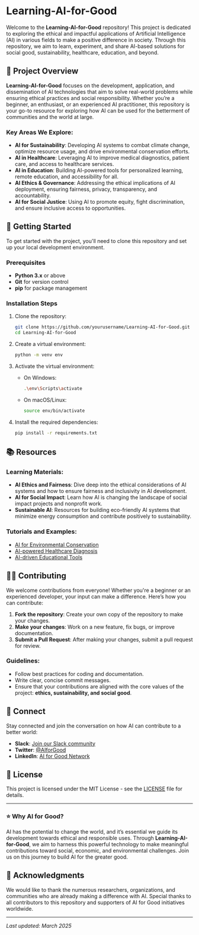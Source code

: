 # Learning-AI-for-Good

Welcome to the **Learning-AI-for-Good** repository! This project is dedicated to exploring the ethical and impactful applications of Artificial Intelligence (AI) in various fields to make a positive difference in society. Through this repository, we aim to learn, experiment, and share AI-based solutions for social good, sustainability, healthcare, education, and beyond.

## 🚀 Project Overview

**Learning-AI-for-Good** focuses on the development, application, and dissemination of AI technologies that aim to solve real-world problems while ensuring ethical practices and social responsibility. Whether you’re a beginner, an enthusiast, or an experienced AI practitioner, this repository is your go-to resource for exploring how AI can be used for the betterment of communities and the world at large.

### Key Areas We Explore:
- **AI for Sustainability**: Developing AI systems to combat climate change, optimize resource usage, and drive environmental conservation efforts.
- **AI in Healthcare**: Leveraging AI to improve medical diagnostics, patient care, and access to healthcare services.
- **AI in Education**: Building AI-powered tools for personalized learning, remote education, and accessibility for all.
- **AI Ethics & Governance**: Addressing the ethical implications of AI deployment, ensuring fairness, privacy, transparency, and accountability.
- **AI for Social Justice**: Using AI to promote equity, fight discrimination, and ensure inclusive access to opportunities.

## 🔧 Getting Started

To get started with the project, you'll need to clone this repository and set up your local development environment.

### Prerequisites
- **Python 3.x** or above
- **Git** for version control
- **pip** for package management

### Installation Steps

1. Clone the repository:
    ```bash
    git clone https://github.com/yourusername/Learning-AI-for-Good.git
    cd Learning-AI-for-Good
    ```

2. Create a virtual environment:
    ```bash
    python -m venv env
    ```

3. Activate the virtual environment:
    - On Windows:
        ```bash
        .\env\Scripts\activate
        ```
    - On macOS/Linux:
        ```bash
        source env/bin/activate
        ```

4. Install the required dependencies:
    ```bash
    pip install -r requirements.txt
    ```

## 📚 Resources

### Learning Materials:
- **AI Ethics and Fairness**: Dive deep into the ethical considerations of AI systems and how to ensure fairness and inclusivity in AI development.
- **AI for Social Impact**: Learn how AI is changing the landscape of social impact projects and nonprofit work.
- **Sustainable AI**: Resources for building eco-friendly AI systems that minimize energy consumption and contribute positively to sustainability.

### Tutorials and Examples:
- [AI for Environmental Conservation](#)
- [AI-powered Healthcare Diagnosis](#)
- [AI-driven Educational Tools](#)

## 🧑‍💻 Contributing

We welcome contributions from everyone! Whether you're a beginner or an experienced developer, your input can make a difference. Here’s how you can contribute:

1. **Fork the repository**: Create your own copy of the repository to make your changes.
2. **Make your changes**: Work on a new feature, fix bugs, or improve documentation.
3. **Submit a Pull Request**: After making your changes, submit a pull request for review.

### Guidelines:
- Follow best practices for coding and documentation.
- Write clear, concise commit messages.
- Ensure that your contributions are aligned with the core values of the project: **ethics, sustainability, and social good**.

## 🔗 Connect

Stay connected and join the conversation on how AI can contribute to a better world:

- **Slack**: [Join our Slack community](#)
- **Twitter**: [@AIforGood](#)
- **LinkedIn**: [AI for Good Network](#)

## 🌟 License

This project is licensed under the MIT License - see the [LICENSE](LICENSE) file for details.

---

### ⭐ Why AI for Good?

AI has the potential to change the world, and it’s essential we guide its development towards ethical and responsible uses. Through **Learning-AI-for-Good**, we aim to harness this powerful technology to make meaningful contributions toward social, economic, and environmental challenges. Join us on this journey to build AI for the greater good.

## 🤝 Acknowledgments

We would like to thank the numerous researchers, organizations, and communities who are already making a difference with AI. Special thanks to all contributors to this repository and supporters of AI for Good initiatives worldwide.

---

_Last updated: March 2025_
